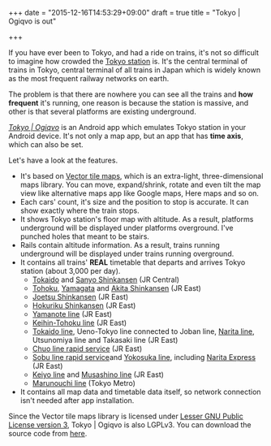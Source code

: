 +++
date = "2015-12-16T14:53:29+09:00"
draft = true
title = "Tokyo | Ogiqvo is out"

+++

If you have ever been to Tokyo, and had a ride on trains, it's not so difficult to imagine how crowded the [Tokyo station](https://en.wikipedia.org/wiki/Tokyo_Station) is. It's the central terminal of trains in Tokyo, central terminal of all trains in Japan which is widely known as the most frequent railway networks on earth.

The problem is that there are nowhere you can see all the trains and **how frequent** it's running, one reason is because the station is massive, and other is that several platforms are existing underground.

[*Tokyo | Ogiqvo*](https://play.google.com/store/apps/details?id=com.ogiqvo.view.tokyo) is an Android app which emulates Tokyo station in your Android device. It's not only a map app, but an app that has **time axis**, which can also be set.

Let's have a look at the features.

* It's based on [Vector tile maps](https://github.com/opensciencemap/vtm), which is an extra-light, three-dimensional maps library. You can move, expand/shrink, rotate and even tilt the map view like alternative maps app like Google maps, Here maps and so on.
* Each cars' count, it's size and the position to stop is accurate. It can show exactly where the train stops.
* It shows Tokyo station's floor map with altitude. As a result, platforms underground will be displayed under platforms overground. I've punched holes that meant to be stairs.
* Rails contain altitude information. As a result, trains running underground will be displayed under trains running overground.
* It contains all trains' **REAL** timetable that departs and arrives Tokyo station (about 3,000 per day).
  * [Tokaido](https://en.wikipedia.org/wiki/Tokaido_Shinkansen) and [Sanyo Shinkansen](https://en.wikipedia.org/wiki/Sany%C5%8D_Shinkansen) (JR Central)
  * [Tohoku](https://en.wikipedia.org/wiki/Tohoku_Shinkansen), [Yamagata](https://en.wikipedia.org/wiki/Yamagata_Shinkansen) and [Akita Shinkansen](https://en.wikipedia.org/wiki/Akita_Shinkansen) (JR East)
  * [Joetsu Shinkansen](https://en.wikipedia.org/wiki/J%C5%8Detsu_Shinkansen) (JR East)
  * [Hokuriku Shinkansen](https://en.wikipedia.org/wiki/Hokuriku_Shinkansen) (JR East)
  * [Yamanote line](https://en.wikipedia.org/wiki/Yamanote_Line) (JR East)
  * [Keihin-Tohoku line](https://en.wikipedia.org/wiki/Keihin-T%C5%8Dhoku_Line) (JR East)
  * [Tokaido line](https://en.wikipedia.org/wiki/T%C5%8Dkaid%C5%8D_Main_Line), Ueno-Tokyo line connected to Joban line, [Narita line](https://en.wikipedia.org/wiki/Narita_Line), Utsunomiya line and Takasaki line (JR East)
  * [Chuo line rapid service](https://en.wikipedia.org/wiki/Ch%C5%AB%C5%8D_Main_Line) (JR East)
  * [Sobu line rapid service](https://en.wikipedia.org/wiki/S%C5%8Dbu_Main_Line)and [Yokosuka line](https://en.wikipedia.org/wiki/Yokosuka_Line), including [Narita Express](https://en.wikipedia.org/wiki/Narita_Express) (JR East)
  * [Keiyo line](https://en.wikipedia.org/wiki/Keiy%C5%8D_Line) and [Musashino line](https://en.wikipedia.org/wiki/Musashino_Line) (JR East)
  * [Marunouchi line](https://en.wikipedia.org/wiki/Tokyo_Metro_Marunouchi_Line) (Tokyo Metro)
* It contains all map data and timetable data itself, so network connection isn't needed after app installation.

Since the Vector tile maps library is licensed under [Lesser GNU Public License version 3](http://www.gnu.org/licenses/lgpl-3.0.html), Tokyo | Ogiqvo is also LGPLv3. You can download the source code from [here](https://github.com/ogiqvo/ogiqvo.com-opensciencemap-lgplv3).

